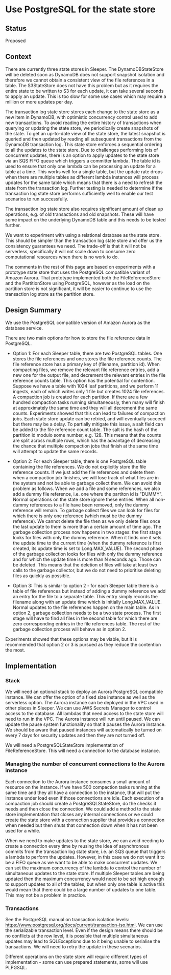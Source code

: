 # Use PostgreSQL for the state store

## Status

Proposed

## Context

There are currently three state stores in Sleeper. The DynamoDBStateStore will be deleted soon as DynamoDB does not
support snapshot isolation and therefore we cannot obtain a consistent view of the file references in a
table. The S3StateStore does not have this problem but as it requires the entire state to be written to S3 for each
update, it can take several seconds to apply an update. This is too slow for some use cases which may require
a million or more updates per day.

The transaction log state store stores each change to the state store as a new
item in DynamoDB, with optimistic concurrency control used to add new transactions. To avoid reading the entire
history of transactions when querying or updating the state store, we periodically create snapshots of the state.
To get an up-to-date view of the state store, the latest snapshot is queried and then updated by reading all subsequent
transactions from the DynamoDB transaction log. This state store enforces a sequential ordering to all the updates to
the state store. Due to challenges performing lots of concurrent updates, there is an option to apply updates to the
state store via an SQS FIFO queue which triggers a committer lambda. The table id is used to ensure that only one
lambda can be processing an update for a table at a time. This works well for a single table, but the update rate
drops when there are multiple tables as different lambda instances will process updates for the same table which
means that there is a need to refresh the state from the transaction log. Further testing is needed to determine
if the transaction log state store performs sufficiently well to enable our test scenarios to run successfully.

The transaction log state store also requires significant amount of clean up operations, e.g. of old transactions
and old snapshots. These will have some impact on the underlying DynamoDB table and this needs to be tested further.

We want to experiment with using a relational database as the state store. This should be simpler than the transaction
log state store and offer us the consistency guarantees we need. The trade-off is that it will not be serverless,
specifically it will not scale down to consume zero computational resources when there is no work to do.

The comments in the rest of this page are based on experiments with a prototype state store that uses the PostgreSQL
compatible variant of Amazon Aurora. That prototype implemented both the FileReferenceStore and the PartitionStore
using PostgreSQL, however as the load on the partition store is not significant, it will be easier to continue to
use the transaction log store as the partition store.

## Design Summary

We use the PostgreSQL compatible version of Amazon Aurora as the database service.

There are two main options for how to store the file reference data in PostgreSQL.

- Option 1: For each Sleeper table, there are two PostgreSQL tables. One stores the file references and one stores the
file reference counts. The file reference store has a primary key of (filename, partition id). When compacting files,
we remove the relevant file reference entries, add a new one for the output file, and decrement the relevant entries in
the file reference counts table. This option has the potential for contention. Suppose we have a table with 1024
leaf partitions, and we perform 11 ingests, each of which writes only 1 file but creates 1024 file references. A
compaction job is created for each partition. If there are a few hundred compaction tasks running simultaneously, then
many will finish at approximately the same time and they will all decrement the same counts. Experiments showed that
this can lead to failures of compaction jobs. Each state store update can be retried, and will eventually succeed but
there may be a delay. To partially mitigate this issue, a salt field can be added to the file reference count table.
The salt is the hash of the partition id modulo some number, e.g. 128. This means that the counts are split across
multiple rows, which has the advantage of decreasing the chance that multiple compaction jobs that finish at the same
time will attempt to update the same records.

- Option 2: For each Sleeper table, there is one PostgreSQL table containing the file references. We do not explicitly
store the file reference counts. If we just add the
file references and delete them when a compaction job finishes, we will lose track of what files are in the system
and not be able to garbage collect them. We can avoid this problem as follows. When we add a file and some references,
we also add a dummy file reference, i.e. one where the partiton id is "DUMMY". Normal operations on the state store
ignore these entries. When all non-dummy references to a file have been removed, only the dummy reference will remain.
To garbage collect files we can look for files for which there is only one reference (which must be the dummy
reference). We cannot delete the file then as we only delete files once the last update to them is more than a certain
amount of time ago. The garbage collection process now happens in two stages: the first stage looks for files with
only the dummy reference. When it finds one it sets the update time to the current time (when the dummy reference is
first created, its update time is set to Long.MAX_VALUE). The second phase of the garbage collection looks for files
with only the dummy reference and for which the update time is more than N seconds ago. Those can be deleted. This means
that the deletion of files will take at least two calls to the garbage collector, but we do not need to prioritise
deleting files as quickly as possible.

- Option 3: This is similar to option 2 - for each Sleeper table there is a table of file references but instead of
adding a dummy reference we add an entry for the file to a separate table. This entry simply records the filename
along with an update time which is initially Long.MAX_VALUE. Normal updates to the file references happen on the
main table. As in option 2, garbage collection needs to be a two state process. The first stage will have to find
all files in the second table for which there are zero corresponding entries in the file references table. The rest
of the garbage collection process will behave as in option 2.

Experiments showed that these options may be viable, but it is recommended that option 2 or 3 is pursued as
they reduce the contention the most.

## Implementation

### Stack

We will need an optional stack to deploy an Aurora PostgreSQL compatible instance. We can offer the option of a fixed
size instance as well as the serverless option. The Aurora instance can be deployed in the VPC used in other places in
Sleeper. We can use AWS Secrets Manager to control access to the database. All lambdas that need access to the state
store will need to run in the VPC. The Aurora instance will run until paused. We can update the pause system
functionality so that it pauses the Aurora instance. We should be aware that paused instances will automatically be
turned on every 7 days for security updates and then they are not turned off.

We will need a PostgreSQLStateStore implementation of FileReferenceStore. This will need a connection to the database
instance.

### Managing the number of concurrent connections to the Aurora instance

Each connection to the Aurora instance consumes a small amount of resource on the instance. If we have 500 compaction
tasks running at the same time and they all have a connection to the instance, that will put the instance under load
even if those connections are idle. Each execution of a compaction job should create a PostgreSQLStateStore, do the
checks it needs and then close the connection. We could add a method to the state store implementation that closes
any internal connections or we could create the state store with a connection supplier that provides a connection
when needed but then shuts that connection down when it has not been used for a while.

When we need to make updates to the state store, we can avoid needing to create a connection every time by reusing
the idea of asynchronous commits from the transaction log state store, i.e. an SQS queue that triggers a lambda to
perform the updates. However, in this case we do not want it to be a FIFO queue as we want to be able to make
concurrent updates. We can set the maximum concurrency of the lambda to control the number of simultaneous updates to
the state store. If multiple Sleeper tables are being updated then the maximum concurrency would need to be set high
enough to support updates to all of the tables, but when only one table is active this would mean that there could be
a large number of updates to one table. This may not be a problem in practice.

### Transactions

See the PostgreSQL manual on transaction isolation levels: https://www.postgresql.org/docs/current/transaction-iso.html.
We can use the serializable transaction level. Even if the design means there should be no conflicts at the row level,
it is possible that multiple simultaneous updates may lead to SQLExceptions due to it being unable to serialise the
transactions. We will need to retry the update in these scenarios.

Different operations on the state store will require different types of implementation - some can use prepared
statements, some will use PLPGSQL.
